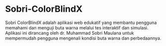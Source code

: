 # Sobri-ColorBlindX
Sobri ColorBlindX adalah aplikasi web edukatif yang membantu pengguna memahami dan menguji buta warna melalui tes interaktif dan simulasi. Aplikasi ini dirancang oleh dr. Muhammad Sobri Maulana untuk mempermudah pengguna mengenali kondisi buta warna dan perbedaannya.
